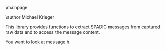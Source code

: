 \mainpage

\author Michael Krieger

This library provides functions to extract SPADIC messages from captured
raw data and to access the message content.

You want to look at message.h.
